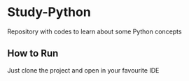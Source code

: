 <h1>Study-Python</h1>
<p>Repository with codes to learn about some Python concepts<br>

<h2>How to Run</h2>
<p>Just clone the project and open in your favourite IDE<br>
